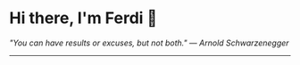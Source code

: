 <h1>Hi there, I'm Ferdi 👋</h1>

<p><em>
  "You can have results or excuses, but not both." — Arnold Schwarzenegger
</em></p>

---
